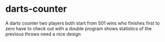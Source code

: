 # darts-counter
A darts counter 
two players
both start from 501
wins who finishes first to zero
have to check out with a double
program shows statistics of the previous throws
need a nice design
